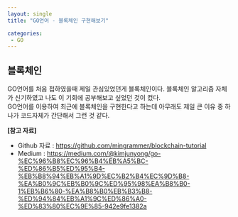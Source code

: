```yaml
---
layout: single
title: "GO언어 - 블록체인 구현해보기"

categories:
 - GO
---
```


## 블록체인
GO언어를 처음 접하였을때 제일 관심있었던게 블록체인이다. 블록체인 알고리즘 자체가 신기하였고 나도 이 기회에 공부해보고 싶었던 것이 컸다. <br>
GO언어를 이용하여 최근에 블록체인을 구현한다고 하는데 아무래도 제일 큰 이유 중 하나가 코드자체가 간단해서 그런 것 같다. <br>


**[참고 자료]**
- Github 자료 : <https://github.com/mingrammer/blockchain-tutorial>
- Medium : <https://medium.com/@kimjunyong/go-%EC%96%B8%EC%96%B4%EB%A5%BC-%ED%86%B5%ED%95%B4-%EB%B8%94%EB%A1%9D%EC%B2%B4%EC%9D%B8-%EA%B0%9C%EB%B0%9C%ED%95%98%EA%B8%B0-1%EB%B6%80-%EA%B8%B0%EB%B3%B8-%ED%94%84%EB%A1%9C%ED%86%A0-%ED%83%80%EC%9E%85-942e9fe1382a>

